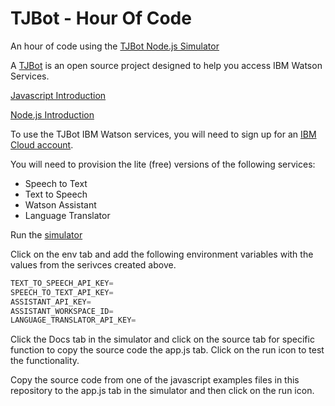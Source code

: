 # TJBot - Hour Of Code
An hour of code using the [TJBot Node.js Simulator](https://github.com/jeancarl/tjbot-simulator)

A [TJBot](https://ibmtjbot.github.io) is an open source project designed to help you access IBM Watson Services.

[Javascript Introduction](https://developer.mozilla.org/en-US/docs/Web/JavaScript/A_re-introduction_to_JavaScript)

[Node.js Introduction](https://www.w3schools.com/nodejs/nodejs_intro.asp)

To use the TJBot IBM Watson services, you will need to sign up for an [IBM Cloud account](https://console.bluemix.net).

You will need to provision the lite (free) versions of the following services:
* Speech to Text
* Text to Speech
* Watson Assistant
* Language Translator

Run the [simulator](https://my-tjbot.mybluemix.net)

Click on the env tab and add the following environment variables with the values from the serivces created above.
```javascript
TEXT_TO_SPEECH_API_KEY=
SPEECH_TO_TEXT_API_KEY=
ASSISTANT_API_KEY=
ASSISTANT_WORKSPACE_ID=
LANGUAGE_TRANSLATOR_API_KEY=
```
Click the Docs tab in the simulator and click on the source tab for specific function to copy the source code the app.js tab.  Click on the run icon to test the functionality.

Copy the source code from one of the javascript examples files in this repository to the app.js tab in the simulator and then click on the run icon.
